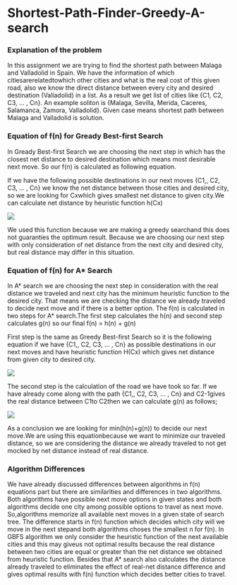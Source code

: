 # Shortest-Path-Finder-Greedy-A-search

### Explanation of the problem

In this assignment we are trying to find the shortest path between Malaga and Valladolid in Spain. We have the information of which citiesarerelatedtowhich other cities and what is the real cost of this given road, also we know the direct distance between every city and desired destination (Valladolid) in a list. As a result we get list of cities like {C1, C2, C3, ... , Cn}. An example soliton is {Malaga, Sevilla, Merida, Caceres, Salamanca, Zamora, Valladolid}. Given case means shortest path between Malaga and Valladolid is solution.


### Equation of f(n) for Gready Best-first Search

In Gready Best-first Search we are choosing the next step in which has the closest net distance to desired destination which means most desirable next move. So our f(n) is calculated as following equation.

If we have the following possible destinations in our next moves {C1,, C2, C3, ... , Cn} we know the net distance between those cities and desired city, so we are looking for Cxwhich gives smallest net distance to given city.We can calculate net distance by heuristic function h(Cx)

![](https://pandao.github.io/editor.md/images/logos/editormd-logo-180x180.png)


We used this function because we are making a greedy searchand this does not guaranties the optimum result. Because we are choosing our next step with only consideration of net distance from the next city and desired city, but real distance may differ in this situation.


### Equation of f(n) for A* Search

In A* search we are choosing the next step in consideration with the real distance we traveled and next city has the minimum heuristic function to the desired city. That means we are checking the distance we already traveled to decide next move and if there is a better option. The f(n) is calculated in two steps for A* search.The first step calculates the h(n) and second step calculates g(n) so our final f(n) = h(n) + g(n)

First step is the same as Greedy Best-first Search so it is the following equation if we have {C1,, C2, C3, ... , Cn} as possible destinations in our next moves and have heuristic function H(Cx) which gives net distance from given city to desired city.

![](https://pandao.github.io/editor.md/images/logos/editormd-logo-180x180.png)

The second step is the calculation of the road we have took so far. If we have already come along with the path {C1,, C2, C3, ... , Cn} and C2-1gives the real distance between C1to C2then we can calculate g(n) as follows;

![](https://pandao.github.io/editor.md/images/logos/editormd-logo-180x180.png)

As a conclusion we are looking for min(h(n)+g(n)) to decide our next move.We are using this equationbecause we want to minimize our traveled distance, so we are considering the distance we already traveled to not get mocked by net distance instead of real distance.


### Algorithm Differences

We have already discussed differences between algorithms in f(n) equations part but there are similarities and differences in two algorithms. Both algorithms have possible next move options in given states and both algorithms decide one city among possible options to travel as next move. So,algorithms memorize all available next moves in a given state of search tree. The difference starts in f(n) function which decides which city will we move in the next stepand both algorithms choses the smallest n for f(n). In GBFS algorithm we only consider the heuristic function of the next available cities and this may giveus not optimal results because the real distance between two cities are equal or greater than the net distance we obtained from heuristic function. Besides that A* search also calculates the distance already traveled to eliminates the effect of real-net distance difference and gives optimal results with f(n) function which decides better cities to travel.


